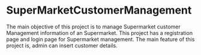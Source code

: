# SuperMarketCustomerManagement
The main objective of this project is to manage Supermarket customer Management information of an Supermarket.  This project has a registration page and login page for Supermarket management. The main feature of this project is, admin can insert customer details.
